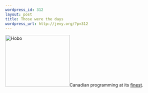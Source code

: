 ```yaml
--- 
wordpress_id: 312
layout: post
title: Those were the days
wordpress_url: http://jevy.org/?p=312
---
```

<a id="p355" rel="attachment" title="Hobo" href="http://jevy.org/2006/08/12/those-were-the-days/hobo/"><img width="206" height="166" id="image355" alt="Hobo" src="http://jevy.org/wp-content/uploads/2006/08/hobostreet.gif" /></a>Canadian programming at its <a href="http://jevy.org/videos?url=littlest_hobo_spa.mp3">finest</a>.
